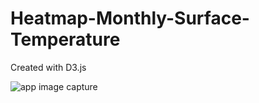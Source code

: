 # Heatmap-Monthly-Surface-Temperature

Created with D3.js

![app image capture](https://uploads.codesandbox.io/uploads/user/3da8032e-cd8c-4966-8d2b-a74f580418b9/QkpT-Heatmap.png)
